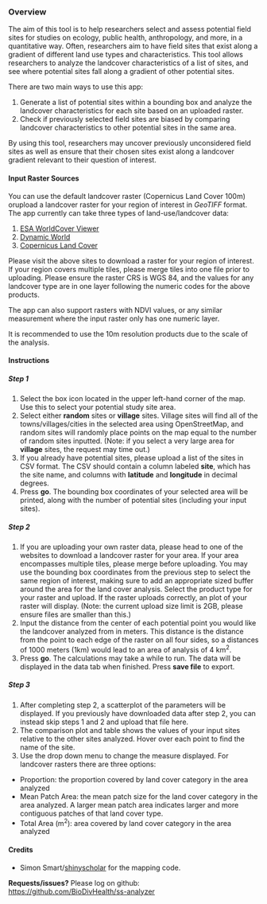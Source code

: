 ### Overview



The aim of this tool is to help researchers select and assess potential field sites for studies on ecology, public health, anthropology, and more, in a quantitative way. Often, researchers aim to have field sites that exist along a gradient of different land use types and characteristics. This tool allows researchers to analyze the landcover characteristics of a list of sites, and see where potential sites fall along a gradient of other potential sites.  

There are two main ways to use this app:
1. Generate a list of potential sites within a bounding box and analyze the landcover characteristics for each site based on an uploaded raster.
2. Check if previously selected field sites are biased by comparing landcover characteristics to other potential sites in the same area.

By using this tool, researchers may uncover previously unconsidered field sites as well as ensure that their chosen sites exist along a landcover gradient relevant to their question of interest.

#### Input Raster Sources

You can use the default landcover raster (Copernicus Land Cover 100m) orupload a landcover raster for your region of interest in *GeoTIFF* format. The app currently can take three types of land-use/landcover data:
1. [ESA WorldCover Viewer](https://viewer.esa-worldcover.org/worldcover/) 
2. [Dynamic World](https://dynamicworld.app/)
3. [Copernicus Land Cover](https://lcviewer.vito.be/)

Please visit the above sites to download a raster for your region of interest. If your region covers multiple tiles, please merge tiles into one file prior to uploading. Please ensure the raster CRS is WGS 84, and the values for any landcover type are in one layer following the numeric codes for the above products. 

The app can also support rasters with NDVI values, or any similar measurement where the input raster only has one numeric layer.  

It is recommended to use the 10m resolution products due to the scale of the analysis.  

#### Instructions
##### Step 1
1. Select the box icon located in the upper left-hand corner of the map. Use this to select your potential study site area.
2. Select either **random** sites or **village** sites. Village sites will find all of the towns/villages/cities in the selected area using OpenStreetMap, and random sites will randomly place points on the map equal to the number of random sites inputted. (Note: if you select a very large area for **village** sites, the request may time out.)
3. If you already have potential sites, please upload a list of the sites in CSV format. The CSV should contain a column labeled **site**, which has the site name, and columns with **latitude** and **longitude** in decimal degrees.
4. Press **go**. The bounding box coordinates of your selected area will be printed, along with the number of potential sites (including your input sites).


##### Step 2
1. If you are uploading your own raster data, please head to one of the websites to download a landcover raster for your area. If your area encompasses multiple tiles, please merge before uploading. You may use the bounding box coordinates from the previous step to select the same region of interest, making sure to add an appropriate sized buffer around the area for the land cover analysis. Select the product type for your raster and upload. If the raster uploads correctly, an plot of your raster will display. (Note: the current upload size limit is 2GB, please ensure files are smaller than this.)
2. Input the distance from the center of each potential point you would like the landcover analyzed from in meters. This distance is the distance from the point to each edge of the raster on all four sides, so a distances of 1000 meters (1km) would lead to an area of analysis of 4 km<sup>2</sup>.
3. Press **go**. The calculations may take a while to run. The data will be displayed in the data tab when finished. Press **save file** to export. 

##### Step 3
1. After completing step 2, a scatterplot of the parameters will be displayed. If you previously have downloaded data after step 2, you can instead skip steps 1 and 2 and upload that file here. 
2. The comparison plot and table shows the values of your input sites relative to the other sites analyzed. Hover over each point to find the name of the site.   
3. Use the drop down menu to change the measure displayed. For landcover rasters there are three options:
  - Proportion: the proportion covered by land cover category in the area analyzed
  - Mean Patch Area: the mean patch size for the land cover category in the area analyzed. A larger mean patch area indicates larger and more contiguous patches of that land cover type. 
  - Total Area (m<sup>2</sup>): area covered by land cover category in the area analyzed

#### Credits
- Simon Smart/[shinyscholar](https://simon-smart88.github.io/shinyscholar/) for the mapping code.

**Requests/issues?** 
Please log on github: https://github.com/BioDivHealth/ss-analyzer
